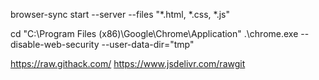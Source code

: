 browser-sync start --server --files "*.html, *.css, *.js"

cd "C:\Program Files (x86)\Google\Chrome\Application"
.\chrome.exe --disable-web-security --user-data-dir="tmp"


https://raw.githack.com/
https://www.jsdelivr.com/rawgit